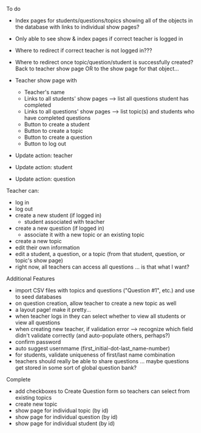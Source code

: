 To do
- Index pages for students/questions/topics showing all of the objects in the database with links to individual show pages?

- Only able to see show & index pages if correct teacher is logged in

- Where to redirect if correct teacher is not logged in???

- Where to redirect once topic/question/student is successfully created? Back to teacher show page OR to the show page for that object...

- Teacher show page with 
    * Teacher's name
    * Links to all students' show pages --> list all questions student has completed
    * Links to all questions' show pages --> list topic(s) and students who have completed questions
    * Button to create a student
    * Button to create a topic
    * Button to create a question
    * Button to log out
- Update action: teacher
- Update action: student
- Update action: question

Teacher can:
- log in
- log out
- create a new student (if logged in)
    - student associated with teacher
- create a new question (if logged in)
    - associate it with a new topic or an existing topic 
- create a new topic
- edit their own information 
- edit a student, a question, or a topic (from that student, question, or topic's show page)
- right now, all teachers can access all questions ... is that what I want?

Additional Features
- import CSV files with topics and questions ("Question #1", etc.) and use to seed databases
- on question creation, allow teacher to create a new topic as well
- a layout page! make it pretty...
- when teacher logs in they can select whether to view all students or view all questions
- when creating new teacher, if validation error --> recognize which field didn't validate correctly (and auto-populate others, perhaps?)
- confirm password 
- auto suggest usernmame (first_initial-dot-last_name-number)
- for students, validate uniqueness of first/last name combination
- teachers should really be able to share questions ... maybe questions get stored in some sort of global question bank?

Complete
- add checkboxes to Create Question form so teachers can select from existing topics
- create new topic
- show page for individual topic (by id)
- show page for individual question (by id)
- show page for individual student (by id)